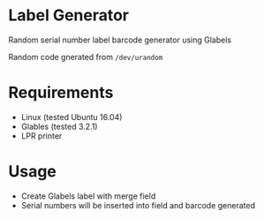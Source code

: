 # Label Generator

Random serial number label barcode generator using Glabels

Random code gnerated from `/dev/urandom`

# Requirements

- Linux (tested Ubuntu 16.04)
- Glables (tested 3.2.1)
- LPR printer

# Usage

- Create Glabels label with merge field
- Serial numbers will be inserted into field and barcode generated